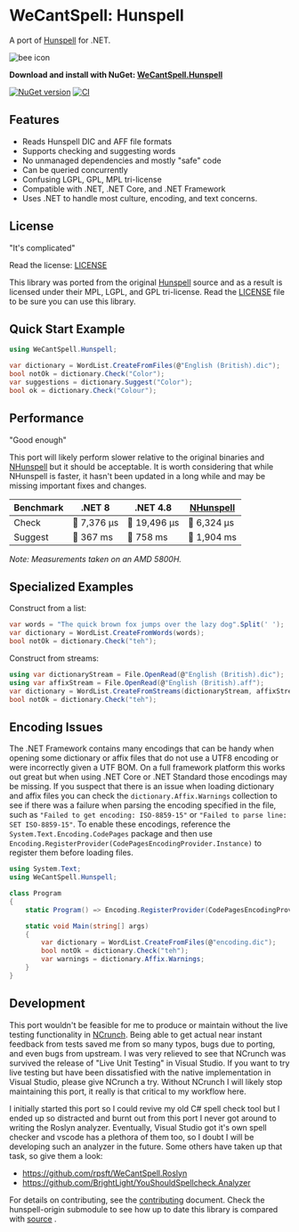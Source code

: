 # WeCantSpell: Hunspell

A port of [Hunspell](https://github.com/hunspell/hunspell) for .NET.

![bee icon](https://raw.githubusercontent.com/aarondandy/WeCantSpell.Hunspell/main/icon.png)

**Download and install with NuGet: [WeCantSpell.Hunspell](https://www.nuget.org/packages/WeCantSpell.Hunspell/)**

[![NuGet version](https://img.shields.io/nuget/v/WeCantSpell.Hunspell.svg?style=flat&label=nuget%3A%20WeCantSpell.Hunspell)](https://www.nuget.org/packages/WeCantSpell.Hunspell/)
[![CI](https://github.com/aarondandy/WeCantSpell.Hunspell/actions/workflows/ci.yml/badge.svg)](https://github.com/aarondandy/WeCantSpell.Hunspell/actions/workflows/ci.yml)

## Features

* Reads Hunspell DIC and AFF file formats
* Supports checking and suggesting words
* No unmanaged dependencies and mostly "safe" code
* Can be queried concurrently
* Confusing LGPL, GPL, MPL tri-license
* Compatible with .NET, .NET Core, and .NET Framework
* Uses .NET to handle most culture, encoding, and text concerns.

## License

"It's complicated"

Read the license: [LICENSE](license.txt)

This library was ported from the original [Hunspell](https://github.com/hunspell/hunspell) source
and as a result is licensed under their MPL, LGPL, and GPL tri-license. Read the [LICENSE](license.txt) file to be sure you can use this library.

## Quick Start Example

```csharp
using WeCantSpell.Hunspell;

var dictionary = WordList.CreateFromFiles(@"English (British).dic");
bool notOk = dictionary.Check("Color");
var suggestions = dictionary.Suggest("Color");
bool ok = dictionary.Check("Colour");
```

## Performance

"Good enough"

This port will likely perform slower relative to the original binaries and [NHunspell](https://www.nuget.org/packages/NHunspell/) but it should be acceptable. It is worth considering that while NHunspell is faster, it hasn't been updated in a long while and may be missing important fixes and changes.

| Benchmark | .NET 8       | .NET 4.8     | [NHunspell](https://www.nuget.org/packages/NHunspell/) |
|-----------|------------- |--------------|--------------|
| Check     | 🐢 7,376 μs | 🐌 19,496 μs | 🐇 6,324 μs |
| Suggest   | 🐇 367 ms   | 🐢 758 ms    | 🐌 1,904 ms |

_Note: Measurements taken on an AMD 5800H._

## Specialized Examples

Construct from a list:

```csharp
var words = "The quick brown fox jumps over the lazy dog".Split(' ');
var dictionary = WordList.CreateFromWords(words);
bool notOk = dictionary.Check("teh");
```

Construct from streams:

```csharp
using var dictionaryStream = File.OpenRead(@"English (British).dic");
using var affixStream = File.OpenRead(@"English (British).aff");
var dictionary = WordList.CreateFromStreams(dictionaryStream, affixStream);
bool notOk = dictionary.Check("teh");
```

## Encoding Issues

The .NET Framework contains many encodings that can be handy when opening some dictionary or affix files that do not use a UTF8 encoding or were incorrectly given a UTF BOM. On a full framework platform this works out great but when using .NET Core or .NET Standard those encodings may be missing. If you suspect that there is an issue when loading dictionary and affix files you can check the `dictionary.Affix.Warnings` collection to see if there was a failure when parsing the encoding specified in the file, such as `"Failed to get encoding: ISO-8859-15"` or `"Failed to parse line: SET ISO-8859-15"`. To enable these encodings, reference the `System.Text.Encoding.CodePages` package and then use `Encoding.RegisterProvider(CodePagesEncodingProvider.Instance)` to register them before loading files.

```csharp
using System.Text;
using WeCantSpell.Hunspell;

class Program
{
    static Program() => Encoding.RegisterProvider(CodePagesEncodingProvider.Instance);

    static void Main(string[] args)
    {
        var dictionary = WordList.CreateFromFiles(@"encoding.dic");
        bool notOk = dictionary.Check("teh");
        var warnings = dictionary.Affix.Warnings;
    }
}
```

## Development

This port wouldn't be feasible for me to produce or maintain without the live testing functionality in [NCrunch](https://www.ncrunch.net/). Being able to get actual near instant feedback from tests saved me from so many typos, bugs due to porting, and even bugs from upstream. I was very relieved to see that NCrunch was survived the release of "Live Unit Testing" in Visual Studio. If you want to try live testing but have been dissatisfied with the native implementation in Visual Studio, please give NCrunch a try. Without NCrunch I will likely stop maintaining this port, it really is that critical to my workflow here.

I initially started this port so I could revive my old C# spell check tool but I ended up so distracted and burnt out from this port I never got around to writing the Roslyn analyzer. Eventually, Visual Studio got it's own spell checker and vscode has a plethora of them too, so I doubt I will be developing such an analyzer in the future. Some others have taken up that task, so give them a look:

- https://github.com/rpsft/WeCantSpell.Roslyn
- https://github.com/BrightLight/YouShouldSpellcheck.Analyzer

For details on contributing, see the [contributing](./contributing.md) document. Check the hunspell-origin submodule to see how up to date this library is compared with [source](https://github.com/hunspell/hunspell) .
